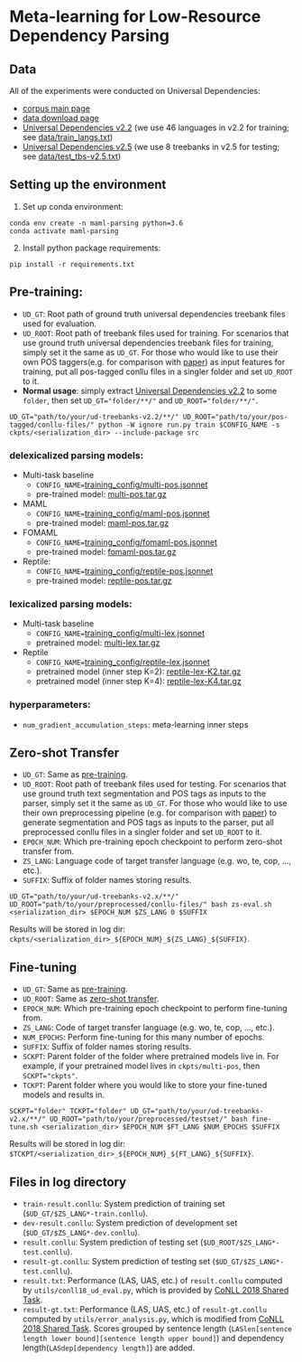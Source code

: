 # Meta-learning for Low-Resource Dependency Parsing

## Data
All of the experiments were conducted on Universal Dependencies:
- [corpus main page](https://universaldependencies.org/)
- [data download page](https://lindat.mff.cuni.cz/repository/xmlui/handle/11234/1-3226)
- [Universal Dependencies v2.2](https://lindat.mff.cuni.cz/repository/xmlui/bitstream/handle/11234/1-2837/ud-treebanks-v2.2.tgz?sequence=1&isAllowed=y) (we use 46 languages in v2.2 for training; see [data/train_langs.txt](data/train_langs.txt))
- [Universal Dependencies v2.5](https://lindat.mff.cuni.cz/repository/xmlui/bitstream/handle/11234/1-3105/ud-treebanks-v2.5.tgz?sequence=1&isAllowed=y) (we use 8 treebanks in v2.5 for testing; see [data/test_tbs-v2.5.txt](data/test_tbs-v2.5.txt))

## Setting up the environment
1. Set up conda environment:
```=bash
conda env create -n maml-parsing python=3.6
conda activate maml-parsing
```
2. Install python package requirements:
```=bash
pip install -r requirements.txt
```

## Pre-training:

- `UD_GT`: Root path of ground truth universal dependencies treebank files used for evaluation.
- `UD_ROOT`: Root path of treebank files used for training. For scenarios that use ground truth universal dependencies treebank files for training, simply set it the same as `UD_GT`. For those who would like to use their own POS taggers(e.g. for comparison with [paper](https://www.aclweb.org/anthology/K18-2016.pdf)) as input features for training, put all pos-tagged conllu files in a singler folder and set `UD_ROOT` to it.
- **Normal usage**: simply extract [Universal Dependencies v2.2](https://lindat.mff.cuni.cz/repository/xmlui/bitstream/handle/11234/1-2837/ud-treebanks-v2.2.tgz?sequence=1&isAllowed=y) to some `folder`, then set `UD_GT="folder/**/"` and `UD_ROOT="folder/**/"`.
```=bash
UD_GT="path/to/your/ud-treebanks-v2.2/**/" UD_ROOT="path/to/your/pos-tagged/conllu-files/" python -W ignore run.py train $CONFIG_NAME -s ckpts/<serialization_dir> --include-package src
```

### delexicalized parsing models:
- Multi-task baseline
    - `CONFIG_NAME=`[training_config/multi-pos.jsonnet](training_config/multi-pos.jsonnet)
    - pre-trained model: [multi-pos.tar.gz](https://drive.google.com/file/d/1v56inJzvpe9_YtJvtPUSaJeIIa2Fa2Qg/view?usp=sharing)
- MAML
    - `CONFIG_NAME=`[training_config/maml-pos.jsonnet](training_config/maml-pos.jsonnet)
    - pre-trained model: [maml-pos.tar.gz](https://drive.google.com/file/d/1gjB4pCPJmSzwlnYe4rz8Kq8zrA5AlPeS/view?usp=sharing)
- FOMAML
    - `CONFIG_NAME=`[training_config/fomaml-pos.jsonnet](training_config/fomaml-pos.jsonnet)
    - pre-trained model: [fomaml-pos.tar.gz](https://drive.google.com/file/d/1EwxbZUSSWwms7BFnr4nvrx4VNzyAzri6/view?usp=sharing)
- Reptile:
    - `CONFIG_NAME=`[training_config/reptile-pos.jsonnet](training_config/reptile-pos.jsonnet)
    - pre-trained model: [reptile-pos.tar.gz](https://drive.google.com/file/d/1jCSj5yj_RSd5NruSBX5kQtc8KofpVyzy/view?usp=sharing)

### lexicalized parsing models:
- Multi-task baseline
    - `CONFIG_NAME=`[training_config/multi-lex.jsonnet](training_config/multi-lex.jsonnet)
    - pretrained model: [multi-lex.tar.gz](https://drive.google.com/file/d/18SvSW7_1LBsOe9D6Xmbxod0GBNzfkAjX/view?usp=sharing)
- Reptile
    - `CONFIG_NAME=`[training_config/reptile-lex.jsonnet](training_config/reptile-lex.jsonnet)
    - pretrained model (inner step K=2): [reptile-lex-K2.tar.gz](https://drive.google.com/file/d/1mY5jNrOh2gZX9EepL91EAg_M8bGlsHej/view?usp=sharing)
    - pretrained model (inner step K=4): [reptile-lex-K4.tar.gz](https://drive.google.com/file/d/1VCiK_LQhxFS0gmxvvxarOy4ZpFjX_bTp/view?usp=sharing)

### hyperparameters:
- `num_gradient_accumulation_steps`: meta-learning inner steps

## Zero-shot Transfer
- `UD_GT`: Same as [pre-training](#Pre-training).
- `UD_ROOT`: Root path of treebank files used for testing. For scenarios that use ground truth text segmentation and POS tags as inputs to the parser, simply set it the same as `UD_GT`. For those who would like to use their own preprocessing pipeline (e.g. for comparison with [paper](https://www.aclweb.org/anthology/K18-2016.pdf)) to generate segmentation and POS tags as inputs to the parser, put all preprocessed conllu files in a singler folder and set `UD_ROOT` to it.
- `EPOCH_NUM`:  Which pre-training epoch checkpoint to perform zero-shot transfer from.
- `ZS_LANG`:  Language code of target transfer language (e.g. wo, te, cop, ..., etc.).
- `SUFFIX`:  Suffix of folder names storing results.

```=bash
UD_GT="path/to/your/ud-treebanks-v2.x/**/" UD_ROOT="path/to/your/preprocessed/conllu-files/" bash zs-eval.sh <serialization_dir> $EPOCH_NUM $ZS_LANG 0 $SUFFIX
```

Results will be stored in log dir: `ckpts/<serialization_dir>_${EPOCH_NUM}_${ZS_LANG}_${SUFFIX}`.

## Fine-tuning
- `UD_GT`: Same as [pre-training](#Pre-training).
- `UD_ROOT`: Same as [zero-shot transfer](#Zero-shot-Transfer).
- `EPOCH_NUM`:  Which pre-training epoch checkpoint to perform fine-tuning from.
- `ZS_LANG`:  Code of target transfer language (e.g. wo, te, cop, ..., etc.).
- `NUM_EPOCHS`: Perform fine-tuning for this many number of epochs.
- `SUFFIX`:  Suffix of folder names storing results.
- `SCKPT`: Parent folder of the folder where pretrained models live in. For example, if your pretrained model lives in `ckpts/multi-pos`, then `SCKPT="ckpts"`.
- `TCKPT`: Parent folder where you would like to store your fine-tuned models and results in.

```=bash
SCKPT="folder" TCKPT="folder" UD_GT="path/to/your/ud-treebanks-v2.x/**/" UD_ROOT="path/to/your/preprocessed/testset/" bash fine-tune.sh <serialization_dir> $EPOCH_NUM $FT_LANG $NUM_EPOCHS $SUFFIX
``` 

Results will be stored in log dir: `$TCKPT/<serialization_dir>_${EPOCH_NUM}_${FT_LANG}_${SUFFIX}`.

## Files in log directory
- `train-result.conllu`: System prediction of training set (`$UD_GT/$ZS_LANG*-train.conllu`).
- `dev-result.conllu`: System prediction of development set (`$UD_GT/$ZS_LANG*-dev.conllu`).
- `result.conllu`: System prediction of testing set (`$UD_ROOT/$ZS_LANG*-test.conllu`).
- `result-gt.conllu`: System prediction of testing set  (`$UD_GT/$ZS_LANG*-test.conllu`).
- `result.txt`: Performance (LAS, UAS, etc.) of `result.conllu` computed by `utils/conll18_ud_eval.py`, which is provided by [CoNLL 2018 Shared Task](http://universaldependencies.org/conll18/evaluation.html).
- `result-gt.txt`: Performance (LAS, UAS, etc.) of `result-gt.conllu` computed by `utils/error_analysis.py`, which is modified from [CoNLL 2018 Shared Task](http://universaldependencies.org/conll18/evaluation.html). Scores grouped by sentence length (`LASlen[sentence length lower bound][sentence length upper bound]`) and dependency length(`LASdep[dependency length]`) are added.
